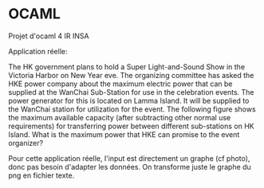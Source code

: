 # OCAML
Projet d'ocaml 4 IR INSA


Application réelle:

The HK government plans to hold a Super Light-and-Sound Show in the Victoria Harbor on New Year  eve. The organizing committee has asked the HKE power  company  about the maximum electric power that can be supplied at the WanChai Sub-Station for use in the  celebration  events.  The  power  generator  for  this  is  located  on  Lamma  Island.  It  will be  supplied  to  the  WanChai  station  for  utilization  for  the  event.  The following  figure shows the maximum available capacity (after subtracting other
 normal use requirements) for   transferring   power   between   different   sub-stations   on   HK   Island.   What   is   the 
maximum power that HKE can promise to the event organizer? 

Pour cette application réelle, l'input est directement un graphe (cf photo), donc pas besoin d'adapter les données. On transforme juste le graphe du png en fichier texte.
